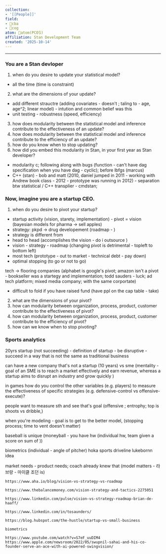 ```yaml
---
collection:
- '[[People]]'
field:
- 🐅cba
- 👾cog
atom: 🧭atom(PCO🔃)
affiliation: Stan Development Team
created: '2025-10-14'
---
```


---



### You are a Stan devloper
1. when do you desire to update your statistical model?
- all the time (time is constraint)
2. what are the dimensions of your update?
- add different strauctre (adding covariates - doesn't ; taling to - age, age^2; linear model) - intution and common belief was this
- unit testing - robustness (speed, efficiency)
3. how does modularity between the statistical model and inference contribute to the effectiveness of an update?
4. how does modularity between the statistical model and inference contribute to the efficiency of an update?
5. how do you know when to stop updating?
6. how did you embed this modularity in Stan, in your first year as Stan developer? 
- modularity c; following along with bugs (function - can't have dag specification when you have dag - cyclic); before lbfgs (marcus)
- C++ (stan) - bob and matt (2010, daniel jumped in 2011 - working with Andrew book class - 2012 - prototype was running in 2012) - separation btw statistical  / C++ transplier - cmdstan; 

###  Now, imagine you are a startup CEO.
1. when do you desire to pivot your startup?
- startup activity (vision, starety, implementation) - pivot = vision (bayesian models for pharma -> sell apples) 
- strategy: pkpd -> drug developement (roadmap - )
- strategy is different from 
- head to head (accomplishes the vision - do i outsource )
- vision - strategy - roadmap  (changing pivot is detrimental - topleft to bottom left)
- most tech (prototype - out to market - technical debt - pay down) 
- optimal stopping (to go or not to go)

tech -> flooring companies (alphabet is google's pivot; amazon isn't a pivot - bookseller was a startegy and implementation; todd sauders - luck; ad tech platform; mixed media company; with the same corportate)
- difficult to fold if you have raised fund (have ppl on the cap table - take)
2. what are the dimensions of your pivot?
3. how can modularity between organization, process, product, customer contribute to the effectiveness of pivot? 
4. how can modularity between organization, process, product, customer contribute to the efficiency of pivot? 
5. how can we know when to stop pivoting?


### Sports analytics

20yrs startup (not succeeding) - definition of startup - be disruptive - succeed in a way that is not the same as traditional business

can have a new company that's not a startup (10 years) vs sme (mentality - goal of an SME is to reach a market effectively and earn revenue, whereas a startup aims to disrupt an industry and grow quickly )

in games how do you control the other variables (e.g. players) to measure the effectiveness of specific strategies (e.g. defensive-control vs offensive-execute)?

people want to measure sth and see that's goal (offensive ; entrophy; top is shoots vs dribble,)

when you're modeling - goal is to get to the better model, (stopping process; time to vent doesn't matter)

baseball is unique (moneyball - you have hw (individual hw, team given a score on sum of ))

biometrics (individual - angle of pitcher)
hoka sports driveline
lukebornn idea

market needs - product needs; coach already knew that (model matters - 라브랑 - 마이클 조던 is)

	https://www.aha.io/blog/vision-vs-strategy-vs-roadmap

	https://www.thebalancemoney.com/vision-strategy-and-tactics-2275051

	https://www.linkedin.com/pulse/vision-vs-strategy-roadmap-brian-de-haaff/

	https://www.linkedin.com/in/tosaunders/

	https://blog.hubspot.com/the-hustle/startup-vs-small-business

	biometrics

	https://www.youtube.com/watch?v=S7eF_uuDIM4
	https://www.apple.com/newsroom/2022/05/swupnil-sahai-and-his-co-founder-serve-an-ace-with-ai-powered-swingvision/
